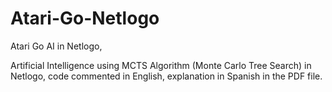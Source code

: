 ﻿# Atari-Go-Netlogo
 Atari Go AI in Netlogo,
 
 Artificial Intelligence using MCTS Algorithm (Monte Carlo Tree Search) in Netlogo, code commented in English, explanation in Spanish in the PDF file.

